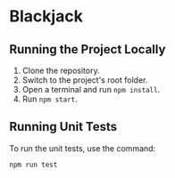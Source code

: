 # Blackjack

## Running the Project Locally

1. Clone the repository.
2. Switch to the project's root folder.
3. Open a terminal and run `npm install`.
4. Run `npm start`.

## Running Unit Tests

To run the unit tests, use the command:

```bash
npm run test
